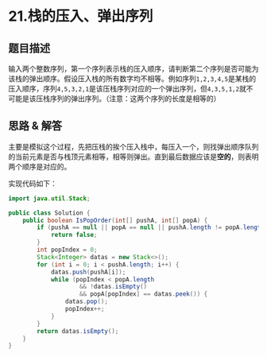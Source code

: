 # 21.栈的压入、弹出序列
## 题目描述
输入两个整数序列，第一个序列表示栈的压入顺序，请判断第二个序列是否可能为该栈的弹出顺序。假设压入栈的所有数字均不相等。例如序列`1,2,3,4,5`是某栈的压入顺序，序列`4,5,3,2,1`是该压栈序列对应的一个弹出序列，但`4,3,5,1,2`就不可能是该压栈序列的弹出序列。（注意：这两个序列的长度是相等的）

## 思路 & 解答
主要是模拟这个过程，先把压栈的挨个压入栈中，每压入一个，则找弹出顺序队列的当前元素是否与栈顶元素相等，相等则弹出。直到最后数据应该是**空的**，则表明两个顺序是对应的。

实现代码如下：
```java
import java.util.Stack;

public class Solution {
    public boolean IsPopOrder(int[] pushA, int[] popA) {
        if (pushA == null || popA == null || pushA.length != popA.length) {
            return false;
        }
        int popIndex = 0;
        Stack<Integer> datas = new Stack<>();
        for (int i = 0; i < pushA.length; i++) {
            datas.push(pushA[i]);
            while (popIndex < popA.length
                    && !datas.isEmpty()
                    && popA[popIndex] == datas.peek()) {
                datas.pop();
                popIndex++;
            }
        }
        return datas.isEmpty();
    }
}
```
